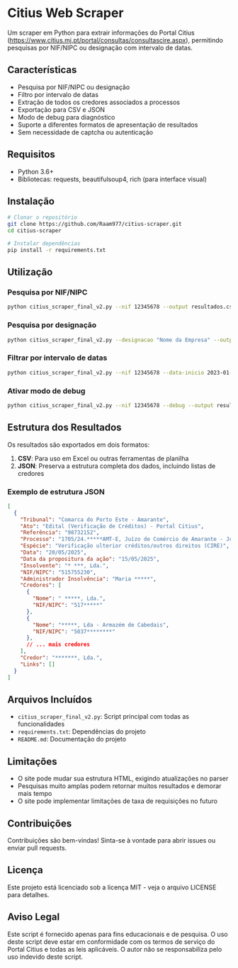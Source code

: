 # Citius Web Scraper

Um scraper em Python para extrair informações do Portal Citius (https://www.citius.mj.pt/portal/consultas/consultascire.aspx), permitindo pesquisas por NIF/NIPC ou designação com intervalo de datas.

## Características

- Pesquisa por NIF/NIPC ou designação
- Filtro por intervalo de datas
- Extração de todos os credores associados a processos
- Exportação para CSV e JSON
- Modo de debug para diagnóstico
- Suporte a diferentes formatos de apresentação de resultados
- Sem necessidade de captcha ou autenticação

## Requisitos

- Python 3.6+
- Bibliotecas: requests, beautifulsoup4, rich (para interface visual)

## Instalação

```bash
# Clonar o repositório
git clone https://github.com/Raam977/citius-scraper.git
cd citius-scraper

# Instalar dependências
pip install -r requirements.txt
```

## Utilização

### Pesquisa por NIF/NIPC

```bash
python citius_scraper_final_v2.py --nif 12345678 --output resultados.csv
```

### Pesquisa por designação

```bash
python citius_scraper_final_v2.py --designacao "Nome da Empresa" --output resultados.csv
```

### Filtrar por intervalo de datas

```bash
python citius_scraper_final_v2.py --nif 12345678 --data-inicio 2023-01-01 --data-fim 2023-12-31 --output resultados.csv
```

### Ativar modo de debug

```bash
python citius_scraper_final_v2.py --nif 12345678 --debug --output resultados.csv
```

## Estrutura dos Resultados

Os resultados são exportados em dois formatos:

1. **CSV**: Para uso em Excel ou outras ferramentas de planilha
2. **JSON**: Preserva a estrutura completa dos dados, incluindo listas de credores

### Exemplo de estrutura JSON

```json
[
  {
    "Tribunal": "Comarca do Porto Este - Amarante",
    "Ato": "Edital (Verificação de Créditos) - Portal Citius",
    "Referência": "98732152",
    "Processo": "1705/24.*****AMT-E, Juízo de Comércio de Amarante - Juiz 1",
    "Espécie": "Verificação ulterior créditos/outros direitos (CIRE)",
    "Data": "20/05/2025",
    "Data da propositura da ação": "15/05/2025",
    "Insolvente": "* ***, Lda.",
    "NIF/NIPC": "515755230",
    "Administrador Insolvência": "Maria *****",
    "Credores": [
      {
        "Nome": " *****, Lda.",
        "NIF/NIPC": "517*****"
      },
      {
        "Nome": "*****, Lda - Armazém de Cabedais",
        "NIF/NIPC": "5037********"
      },
      // ... mais credores
    ],
    "Credor": "*******, Lda.",
    "Links": []
  }
]
```

## Arquivos Incluídos

- `citius_scraper_final_v2.py`: Script principal com todas as funcionalidades
- `requirements.txt`: Dependências do projeto
- `README.md`: Documentação do projeto

## Limitações

- O site pode mudar sua estrutura HTML, exigindo atualizações no parser
- Pesquisas muito amplas podem retornar muitos resultados e demorar mais tempo
- O site pode implementar limitações de taxa de requisições no futuro

## Contribuições

Contribuições são bem-vindas! Sinta-se à vontade para abrir issues ou enviar pull requests.

## Licença

Este projeto está licenciado sob a licença MIT - veja o arquivo LICENSE para detalhes.

## Aviso Legal

Este script é fornecido apenas para fins educacionais e de pesquisa. O uso deste script deve estar em conformidade com os termos de serviço do Portal Citius e todas as leis aplicáveis. O autor não se responsabiliza pelo uso indevido deste script.
